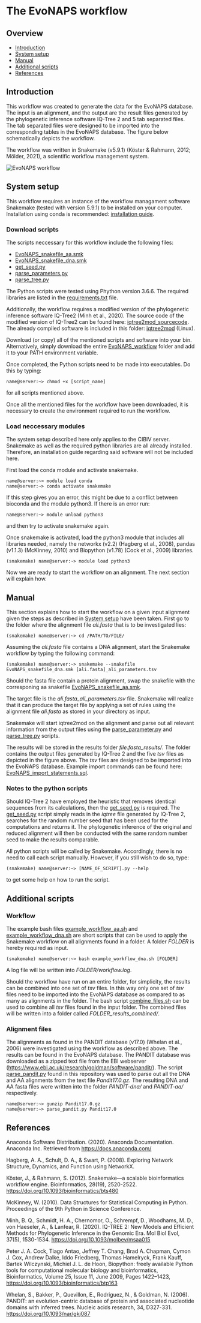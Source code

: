 
# **The EvoNAPS workflow**

## **Overview** 

* [Introduction](#Introduction)
* [System setup](#system-setup)
* [Manual](#Manuel)
* [Additional scripts](#additional-scripts)
* [References](#References)

## **Introduction**

This workflow was created to generate the data for the EvoNAPS database. The input is an alignment, and the output are the result files generated by the phylogenetic inference software IQ-Tree 2 and 5 tab separated files. The tab separated files were designed to be imported into the corresponding tables in the EvoNAPS database. The figure below schematically depicts the workflow. 

The workflow was written in Snakemake (v5.9.1) (Köster & Rahmann, 2012; Mölder, 2021), a scientific workflow management system.

![EvoNAPS workflow](workflow.png)

## **System setup**

This workflow requires an instance of the workflow managament software Snakemake (tested with version 5.9.1) to be installed on your computer. Installation using conda is recommended: [installation guide](https://snakemake-api.readthedocs.io/en/stable/getting_started/installation.html#:~:text=Installation%20via%20Conda%2FMamba%201%20Full%20installation%20Snakemake%20can,Notes%20on%20Bioconda%20as%20a%20package%20source%20).

### **Download scripts** 

The scripts neccessary for this workflow include the following files:  

* [EvoNAPS_snakefile_aa.smk](EvoNAPS_snakefile_aa.smk)
* [EvoNAPS_snakefile_dna.smk](EvoNAPS_snakefile_dna.smk)
* [get_seed.py](get_seed.py)
* [parse_parameters.py](parse_parameters.py)
* [parse_tree.py](parse_tree.py)

The Python scripts were tested using Phython version 3.6.6. The required libraries are listed in the [requirements.txt](requirements.txt) file. 

Additionally, the workflow requires a modified version of the phylogenetic inference software IQ-Tree2 (Minh et al., 2020). The source code of the modified version of IQ-Tree2 can be found here: [iqtree2mod_sourcecode](https://github.com/FranziskaReden/iqtree2). The already compiled software is included in this folder: [iqtree2mod](iqtree2mod) (Linux).

Download (or copy) all of the mentioned scripts and software into your bin. Alternatively, simply download the entire [EvoNAPS_workflow](../EvoNAPS_workflow/) folder and add it to your PATH environment variable. 

Once completed, the Python scripts need to be made into executables. Do this by typing: 

```console
name@server:~> chmod +x [script_name]
```

for all scripts mentioned above. 

Once all the mentioned files for the workflow have been downloaded, it is necessary to create the environment required to run the workflow. 

### **Load neccessary modules**

The system setup described here only applies to the CIBIV server. Snakemake as well as the required python libraries are all already installed. Therefore, an installation guide regarding said software will not be included here. 

First load the conda module and activate snakemake. 

```console
name@server:~> module load conda
name@server:~> conda activate snakemake
```
If this step gives you an error, this might be due to a conflict between bioconda and the module python3. If there is an error run: 

```console
name@server:~> module unload python3
```

and then try to activate snakemake again.

Once snakemake is activated, load the python3 module that includes all libraries needed, namely the networkx (v2.2) (Hagberg et al., 2008), pandas (v1.1.3) (McKinney, 2010) and Biopython (v1.78) (Cock et al., 2009) libraries. 

```console
(snakemake) name@server:~> module load python3 
```

Now we are ready to start the workflow on an alignment. The next section will explain how.

## **Manual** 

This section explains how to start the workflow on a given input alignment given the steps as described in [System setup](#system-setup) have been taken. First go to the folder where the alignment file *ali.fasta* that is to be investigated lies: 

```console
(snakemake) name@server:~> cd /PATH/TO/FILE/
```

Assuming the *ali.fasta* file contains a DNA alignment, start the Snakemake workflow by typing the following command: 

```console
(snakemake) name@server:~> snakemake --snakefile EvoNAPS_snakefile_dna.smk [ali.fasta]_ali_parameters.tsv
```

Should the fasta file contain a protein alignment, swap the snakefile with the corresponing aa snakefile [EvoNAPS_snakefile_aa.smk](EvoNAPS_snakefile_aa.smk). 

The target file is the *ali.fasta_ali_parameters.tsv* file. Snakemake will realize that it can produce the target file by applying a set of rules using the alignment file *ali.fasta* as stored in your directory as input.  

Snakemake will start iqtree2mod on the alignment and parse out all relevant information from the output files using the [parse_parameter.py](parse_parameter.py) and [parse_tree.py](parse_tree.py) scripts. 

The results will be stored in the results folder *file.fasta_results/*. The folder contains the output files generated by IQ-Tree 2 and the five *tsv* files as depicted in the figure above. The *tsv* files are designed to be imported into the EvoNAPS database. Example import commands can be found here: [EvoNAPS_import_statements.sql](../EvoNAPS_database/EvoNAPS_import_statements.sql). 

### **Notes to the python scripts**

Should IQ-Tree 2 have employed the heuristic that removes identical sequences from its calculations, then the [get_seed.py](get_seed.py) is required. The [get_seed.py](get_seed.py) script simply reads in the *iqtree* file generated by IQ-Tree 2, searches for the random number seed that has been used for the computations and returns it. The phylogenetic inference of the original and reduced alignment will then be conducted with the same random number seed to make the results comparable. 

All python scripts will be called by Snakemake. Accordingly, there is no need to call each script manually. However, if you still wish to do so, type: 

```console
(snakemake) name@server:~> [NAME_OF_SCRIPT].py --help
```

to get some help on how to run the script. 

## **Additional scripts**

### **Workflow**

The example bash files [example_workflow_aa.sh](example_workflow_aa.sh) and [example_workflow_dna.sh](example_workflow_dna.sh) are short scripts that can be used to apply the Snakemake workflow on all alignments found in a folder. A folder *FOLDER* is hereby required as input. 

```console
(snakemake) name@server:~> bash example_workflow_dna.sh [FOLDER]
```

A log file will be written into *FOLDER/workflow.log*.

Should the workflow have run on an entire folder, for simplicity, the results can be combined into one set of *tsv* files. In this way only one set of *tsv* files need to be imported into the EvoNAPS database as compared to as many as alignments in the folder. The bash script [combine_files.sh](combine_files.sh) can be used to combine all *tsv* files found in the input folder. The combined files will be written into a folder called *FOLDER_results_combined/*. 

### **Alignment files**

The alignments as found in the PANDIT database (v17.0) (Whelan et al., 2006) were investigated using the workflow as described above. The results can be found in the EvoNAPS database. The PANDIT database was downloaded as a zipped text file from the EBI webserver (https://www.ebi.ac.uk/research/goldman/software/pandit/). The script [parse_pandit.py](parse_pandit.py) found in this repository was used to parse out all the DNA and AA alignments from the text file *Pandit17.0.gz*. The resulting DNA and AA fasta files were written into the folder *PANDIT-dna/* and *PANDIT-aa/* respectively. 

```console
name@server:~> gunzip Pandit17.0.gz
name@server:~> parse_pandit.py Pandit17.0
```

## **References**

Anaconda Software Distribution. (2020). Anaconda Documentation. Anaconda Inc. Retrieved from https://docs.anaconda.com/

Hagberg, A. A., Schult, D. A., & Swart, P. (2008). Exploring Network Structure, Dynamics, and Function using NetworkX. 

Köster, J., & Rahmann, S. (2012). Snakemake—a scalable bioinformatics workflow engine. Bioinformatics, 28(19), 2520-2522. https://doi.org/10.1093/bioinformatics/bts480 

McKinney, W. (2010). Data Structures for Statistical Computing in Python. Proceedings of the 9th Python in Science Conference. 

Minh, B. Q., Schmidt, H. A., Chernomor, O., Schrempf, D., Woodhams, M. D., von Haeseler, A., & Lanfear, R. (2020). IQ-TREE 2: New Models and Efficient Methods for Phylogenetic Inference in the Genomic Era. Mol Biol Evol, 37(5), 1530-1534. https://doi.org/10.1093/molbev/msaa015 

Peter J. A. Cock, Tiago Antao, Jeffrey T. Chang, Brad A. Chapman, Cymon J. Cox, Andrew Dalke, Iddo Friedberg, Thomas Hamelryck, Frank Kauff, Bartek Wilczynski, Michiel J. L. de Hoon, Biopython: freely available Python tools for computational molecular biology and bioinformatics, Bioinformatics, Volume 25, Issue 11, June 2009, Pages 1422–1423, https://doi.org/10.1093/bioinformatics/btp163

Whelan, S., Bakker, P., Quevillon, E., Rodriguez, N., & Goldman, N. (2006). PANDIT: an evolution-centric database of protein and associated nucleotide domains with inferred trees. Nucleic acids research, 34, D327-331. https://doi.org/10.1093/nar/gkj087 
